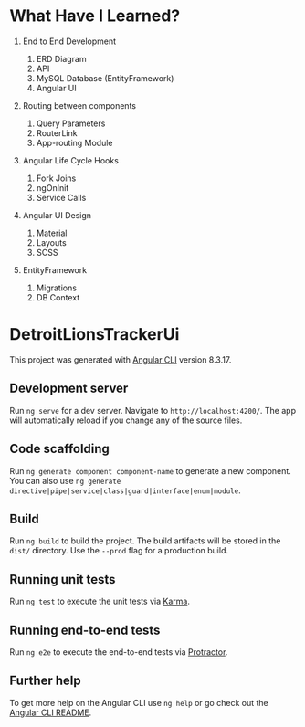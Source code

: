 # What Have I Learned?
1. End to End Development
    1. ERD Diagram
    2. API
    3. MySQL Database (EntityFramework)
    4. Angular UI
    
2. Routing between components
    1. Query Parameters
    2. RouterLink
    3. App-routing Module
    
3. Angular Life Cycle Hooks
    1. Fork Joins
    2. ngOnInit
    3. Service Calls
    
4. Angular UI Design
    1. Material
    2. Layouts
    3. SCSS
  
5. EntityFramework
    1. Migrations
    2. DB Context



# DetroitLionsTrackerUi

This project was generated with [Angular CLI](https://github.com/angular/angular-cli) version 8.3.17.

## Development server

Run `ng serve` for a dev server. Navigate to `http://localhost:4200/`. The app will automatically reload if you change any of the source files.

## Code scaffolding

Run `ng generate component component-name` to generate a new component. You can also use `ng generate directive|pipe|service|class|guard|interface|enum|module`.

## Build

Run `ng build` to build the project. The build artifacts will be stored in the `dist/` directory. Use the `--prod` flag for a production build.

## Running unit tests

Run `ng test` to execute the unit tests via [Karma](https://karma-runner.github.io).

## Running end-to-end tests

Run `ng e2e` to execute the end-to-end tests via [Protractor](http://www.protractortest.org/).

## Further help

To get more help on the Angular CLI use `ng help` or go check out the [Angular CLI README](https://github.com/angular/angular-cli/blob/master/README.md).
